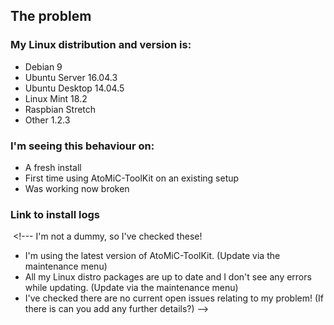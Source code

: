 <!--- PLEASE CHECK THIS PREVIEWS CORRECTLY BEFORE SUBMITTING! -->

## The problem
<!--- Please delete this section of text and describe the issue you are experiencing in as much detail as possible and if required what are the steps to reproduce the error.OR explain the new feature you want to see added to AtoMiC-ToolKit and remove everything else below.
Remember, this is NOT a way to ask questions. For that, go to[![Chat Gitter](https://badges.gitter.im/htpcBeginner/AtoMiC-ToolKit.svg)](https://gitter.im/htpcBeginner/AtoMiC-ToolKit)Use an X to mark items on the lists -->

### My Linux distribution and version is: <!--- (Delete as required) -->
<!--- Examples --> 
- Debian 9
- Ubuntu Server 16.04.3
- Ubuntu Desktop 14.04.5
- Linux Mint 18.2
- Raspbian Stretch
- Other 1.2.3

### I'm seeing this behaviour on: <!--- (Delete as required) -->
- A fresh install
- First time using AtoMiC-ToolKit on an existing setup
- Was working now broken

### Link to install logs
<!--- Create a [GIST](https://gist.github.com) and if possible\applicable paste in your FULL install log, and link it here. If you are reporting a bug, please try if possible to do this! -->

 <!--- I'm not a dummy, so I've checked these!
- I'm using the latest version of AtoMiC-ToolKit. (Update via the maintenance menu)
- All my Linux distro packages are up to date and I don't see any errors while updating. (Update via the maintenance menu)
- I've checked there are no current open issues relating to my problem! (If there is can you add any further details?) -->
